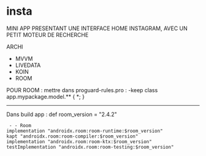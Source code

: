 # insta
MINI APP PRESENTANT UNE INTERFACE HOME INSTAGRAM, AVEC UN PETIT MOTEUR DE RECHERCHE

ARCHI 
- MVVM
- LIVEDATA
- KOIN
- ROOM


POUR ROOM :
mettre dans proguard-rules.pro : 
-keep class  app.mypackage.model.** { *; }

---------------------------

Dans build app :
def room_version = "2.4.2"

     - - Room
    implementation "androidx.room:room-runtime:$room_version"
    kapt "androidx.room:room-compiler:$room_version"
    implementation "androidx.room:room-ktx:$room_version"
    testImplementation "androidx.room:room-testing:$room_version"
